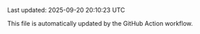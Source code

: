 Last updated: 2025-09-20 20:10:23 UTC

This file is automatically updated by the GitHub Action workflow.
